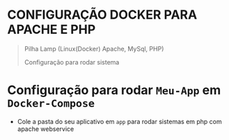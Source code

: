 # CONFIGURAÇÃO DOCKER PARA APACHE E PHP

> Pilha Lamp (Linux(Docker) Apache, MySql, PHP)
>
> Configuração para rodar sistema
# Configuração para rodar `Meu-App` em `Docker-Compose`

* Cole a pasta do seu aplicativo em `app` para rodar sistemas em php com apache webservice
